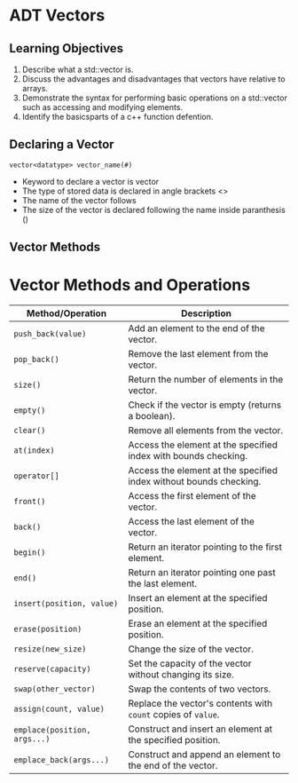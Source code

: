 # ADT Vectors

## Learning Objectives
1. Describe what a std::vector is.
2. Discuss the advantages and disadvantages that vectors have relative to arrays.
3. Demonstrate the syntax for performing basic operations on a std::vector such as accessing and modifying elements.
4. Identify the basicsparts of a c++ function defention.

## Declaring a Vector
`vector<datatype> vector_name(#)`
- Keyword to declare a vector is vector
- The type of stored data is declared in angle brackets <>
- The name of the vector follows
- The size of the vector is declared following the name inside paranthesis ()

## Vector Methods

# Vector Methods and Operations

| Method/Operation                  | Description                                                |
|-----------------------------------|------------------------------------------------------------|
| `push_back(value)`                | Add an element to the end of the vector.                  |
| `pop_back()`                      | Remove the last element from the vector.                  |
| `size()`                          | Return the number of elements in the vector.              |
| `empty()`                         | Check if the vector is empty (returns a boolean).         |
| `clear()`                         | Remove all elements from the vector.                      |
| `at(index)`                       | Access the element at the specified index with bounds checking. |
| `operator[]`                      | Access the element at the specified index without bounds checking. |
| `front()`                         | Access the first element of the vector.                   |
| `back()`                          | Access the last element of the vector.                    |
| `begin()`                         | Return an iterator pointing to the first element.         |
| `end()`                           | Return an iterator pointing one past the last element.    |
| `insert(position, value)`         | Insert an element at the specified position.              |
| `erase(position)`                 | Erase an element at the specified position.               |
| `resize(new_size)`                | Change the size of the vector.                            |
| `reserve(capacity)`               | Set the capacity of the vector without changing its size. |
| `swap(other_vector)`              | Swap the contents of two vectors.                         |
| `assign(count, value)`            | Replace the vector's contents with `count` copies of `value`. |
| `emplace(position, args...)`      | Construct and insert an element at the specified position. |
| `emplace_back(args...)`           | Construct and append an element to the end of the vector. |
